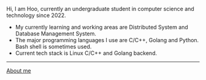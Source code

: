 Hi, I am Hoo, currently an undergraduate student in computer science and technology since 2022.

- My currently learning and working areas are Distributed System and Database Management System.
- The major programming languages I use are C/C++, Golang and Python. Bash shell is sometimes used.
- Current tech stack is Linux C/C++ and Golang backend.

---

[About me](www.centhoo.top)
